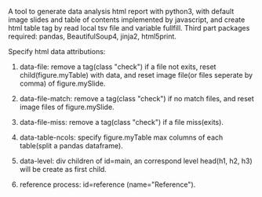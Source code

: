 A tool to generate data analysis html report with python3, with default image slides and table of contents implemented by javascript, and create html table tag by read local tsv file and variable fullfill. Third part packages required: pandas, BeautifulSoup4, jinja2, html5print.

Specify html data attributions:

1. data-file: remove a tag(class "check") if a file not exits, reset child(figure.myTable) with data, and reset image file(or files seperate by comma) of figure.mySlide.

2. data-file-match: remove a tag(class "check") if no match files, and reset image files of figure.mySlide.

3. data-file-miss: remove a tag(class "check") if a file miss(exits).

4. data-table-ncols: specify figure.myTable max columns of each table(split a pandas dataframe).

5. data-level: div children of id=main, an correspond level head(h1, h2, h3) will be create as first child.

6. reference process: id=reference (name="Reference").
